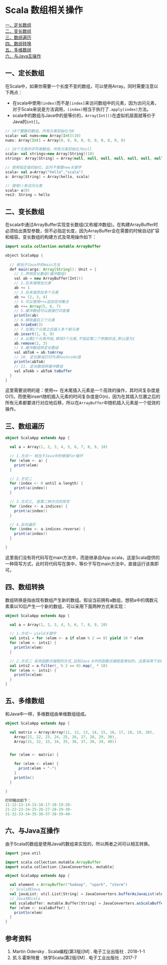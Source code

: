 # Scala 数组相关操作

<nav>
<a href="#一定长数组">一、定长数组</a><br/>
<a href="#二变长数组">二、变长数组</a><br/>
<a href="#三数组遍历">三、数组遍历</a><br/>
<a href="#四数组转换">四、数组转换</a><br/>
<a href="#五多维数组">五、多维数组</a><br/>
<a href="#六与Java互操作">六、与Java互操作</a><br/>
</nav>

## 一、定长数组

在Scala中，如果你需要一个长度不变的数组，可以使用Array。同时需要注意以下两点：

- 在scala中使用`(index)`而不是`[index]`来访问数组中的元素，因为访问元素，对于Scala来说是方法调用，`(index)`相当于执行了`.apply(index)`方法。
- scala中的数组与Java中的是等价的，`Array[Int]()`在虚拟机层面就等价于Java的`int[]`。

```scala
// 10个整数的数组，所有元素初始化为0
scala> val nums=new Array[Int](10)
nums: Array[Int] = Array(0, 0, 0, 0, 0, 0, 0, 0, 0, 0)

// 10个元素的字符串数组，所有元素初始化为null
scala> val strings=new Array[String](10)
strings: Array[String] = Array(null, null, null, null, null, null, null, null, null, null)

// 使用指定值初始化，此时不需要new关键字
scala> val a=Array("hello","scala")
a: Array[String] = Array(hello, scala)

// 使用()来访问元素
scala> a(0)
res3: String = hello
```

## 二、变长数组

在scala中通过ArrayBuffer实现变长数组(又称缓冲数组)。在构建ArrayBuffer时必须给出类型参数，但不必指定长度，因为ArrayBuffer会在需要的时候自动扩容和缩容。变长数组的构建方式及常用操作如下：

```java
import scala.collection.mutable.ArrayBuffer

object ScalaApp {
    
  // 相当于Java中的main方法
  def main(args: Array[String]): Unit = {
    // 1.声明变长数组(缓冲数组)
    val ab = new ArrayBuffer[Int]()
    // 2.在末端增加元素
    ab += 1
    // 3.在末端添加多个元素
    ab += (2, 3, 4)
    // 4.可以使用++=追加任何集合
    ab ++= Array(5, 6, 7)
    // 5.缓冲数组可以直接打印查看
    println(ab)
    // 6.移除最后三个元素
    ab.trimEnd(3)
    // 7.在第1个元素之后插入多个新元素
    ab.insert(1, 8, 9)
    // 8.从第2个元素开始,移除3个元素,不指定第二个参数的话,默认值为1
    ab.remove(2, 3)
    // 9.缓冲数组转定长数组
    val abToA = ab.toArray
    // 10. 定长数组打印为其hashcode值
    println(abToA)
    // 11. 定长数组转缓冲数组
    val aToAb = abToA.toBuffer
  }
}
```

这里需要说明的是：使用`+= `在末尾插入元素是一个高效的操作，其时间复杂度是O(1)。而使用insert随机插入元素的时间复杂度是O(n)，因为在其插入位置之后的所有元素都要进行对应地后移，所以在`ArrayBuffer`中随机插入元素是一个低效的操作。

## 三、数组遍历

```scala
object ScalaApp extends App {

  val a = Array(1, 2, 3, 4, 5, 6, 7, 8, 9, 10)

  // 1.方式一 相当于Java中的增强for循环
  for (elem <- a) {
    print(elem)
  }

  // 2.方式二
  for (index <- 0 until a.length) {
    print(a(index))
  }

  // 3.方式三, 是第二种方式的简写
  for (index <- a.indices) {
    print(a(index))
  }

  // 4.反向遍历
  for (index <- a.indices.reverse) {
    print(a(index))
  }

}
```

这里我们没有将代码写在main方法中，而是继承自App.scala，这是Scala提供的一种简写方式，此时将代码写在类中，等价于写在main方法中，直接运行该类即可。



## 四、数组转换

数组转换是指由现有数组产生新的数组。假设当前拥有a数组，想把a中的偶数元素乘以10后产生一个新的数组，可以采用下面两种方式来实现：

```scala
object ScalaApp extends App {

  val a = Array(1, 2, 3, 4, 5, 6, 7, 8, 9, 10)

  // 1.方式一 yield关键字
  val ints1 = for (elem <- a if elem % 2 == 0) yield 10 * elem
  for (elem <- ints1) {
    println(elem)
  }

  // 2.方式二 采用函数式编程的方式,这和Java 8中的函数式编程是类似的，这里采用下划线标表示其中的每个元素
  val ints2 = a.filter(_ % 2 == 0).map(_ * 10)
  for (elem <- ints1) {
    println(elem)
  }
}
```



## 五、多维数组

和Java中一样，多维数组由单维数组组成。

```scala
object ScalaApp extends App {

  val matrix = Array(Array(11, 12, 13, 14, 15, 16, 17, 18, 19, 20),
    Array(21, 22, 23, 24, 25, 26, 27, 28, 29, 30),
    Array(31, 32, 33, 34, 35, 36, 37, 38, 39, 40))


  for (elem <- matrix) {

    for (elem <- elem) {
      print(elem + "-")
    }
    println()
  }

}

打印输出如下：
11-12-13-14-15-16-17-18-19-20-
21-22-23-24-25-26-27-28-29-30-
31-32-33-34-35-36-37-38-39-40-
```



## 六、与Java互操作

由于Scala的数组是使用Java的数组来实现的，所以两者之间可以相互转换。

```scala
import java.util

import scala.collection.mutable.ArrayBuffer
import scala.collection.{JavaConverters, mutable}

object ScalaApp extends App {

  val element = ArrayBuffer("hadoop", "spark", "storm")
  // Scala转Java
  val javaList: util.List[String] = JavaConverters.bufferAsJavaList(element)
  // Java转Scala
  val scalaBuffer: mutable.Buffer[String] = JavaConverters.asScalaBuffer(javaList)
  for (elem <- scalaBuffer) {
    println(elem)
  }
}
```



## 参考资料

1. Martin Odersky . Scala编程(第3版)[M] . 电子工业出版社 . 2018-1-1  
2. 凯.S.霍斯特曼  . 快学Scala(第2版)[M] . 电子工业出版社 . 2017-7